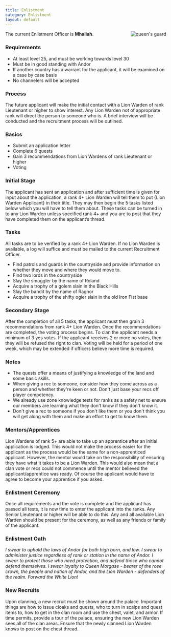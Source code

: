 ```yaml
---
title: Enlistment
category: Enlistment
layout: default
---
```



<img src="{{ site.baseurl }}/assets/queens-guard.jpg" alt="queen's guard" style="float: right; padding-left: 1em;">

The current Enlistment Officer is __Mhaliah__.

### Requirements

*  At least level 25, and must be working towards level 30
*  Must be in good standing with Andor
*  If another country has a warrant for the applicant, it will be examined on a case by case basis
*  No channelers will be accepted

### Process

The future applicant will make the initial contact with a Lion Warden of rank Lieutenant or higher 
to show interest. Any Lion Warden not of appropriate rank will direct the person to someone who is. 
A brief interview will be conducted and the recruitment process will be outlined.

### Basics

*  Submit an application letter
*  Complete 6 quests
*  Gain 3 recommendations from Lion Wardens of rank Lieutenant or higher
*  Voting

### Initial Stage

The applicant has sent an application and after sufficient time is given for input about the application,
a rank 4+ Lion Warden will tell them to put {Lion Warden Applicant} in their title. They may then begin 
the 5 tasks listed below which you will have to tell them about. These tasks can be turned in to any Lion 
Warden unless specified rank 4+ and you are to post that they have completed them on the applicant’s thread.

### Tasks

All tasks are to be verified by a rank 4+ Lion Warden. If no Lion Warden is available, a log will suffice 
and must be mailed to the current Recruitment Officer.

*  Find patrols and guards in the countryside and provide information on whether they move and where they would move to.
*  Find two lords in the countryside
*  Slay the smuggler by the name of Roland
*  Acquire a trophy of a golem slain in the Black Hills
*  Slay the bandit by the name of Ragnor
*  Acquire a trophy of the shifty ogier slain in the old Iron Fist base

### Secondary Stage

After the completion of all 5 tasks, the applicant must then grain 3 recommendations from rank 4+ Lion
Warden. Once the recommendations are completed, the voting process begins. To clan the applicant needs 
a minimum of 3 yes votes. If the applicant receives 2 or more no votes, then they will be refused the 
right to clan. Voting will be held for a period of one week, which may be extended if officers believe 
more time is required.

### Notes

*  The quests offer a means of justifying a knowledge of the land and some basic skills.
*  When giving a rec to someone, consider how they come across as a person and whether they're keen or 
   not. Don't just base your recs off player competency.
*  We already use zone knowledge tests for ranks as a safety net to ensure our members are learning what 
   they don't know if they don't know it.
*  Don't give a rec to someone if you don't like them or you don't think you will get along with them 
   and make an effort to get to know them.

### Mentors/Apprentices

Lion Wardens of rank 5+ are able to take up an apprentice after an initial application is lodged. This 
would not make the process easier for the applicant as the process would be the same for a non-apprenticed 
applicant. However, the mentor would take on the responsibility of ensuring they have what it takes to 
be a Lion Warden. This would also mean that a clan vote or recs could not commence until the mentor believed 
the applicant/apprentice was ready. Of course the applicant would have to agree to become your apprentice 
if you asked.

### Enlistment Ceremony

Once all requirements and the vote is complete and the applicant has passed all tests, it is now time to 
enter the applicant into the ranks. Any Senior Lieutenant or higher will be able to do this. Any and all 
available Lion Warden should be present for the ceremony, as well as any friends or family of the applicant.

### Enlistment Oath

_I swear to uphold the laws of Andor for both high born, and low. I swear to administer justice regardless 
of rank or station in the name of Andor. I swear to protect those who need protection, and defend those who 
cannot defend themselves. I swear loyalty to Queen Morgase - bearer of the rose crown, the people and nation 
of Andor, and the Lion Warden - defenders of the realm. Forward the White Lion!_

### New Recruits

Upon clanning, a new recruit must be shown around the palace. Important things are how to issue cloaks and 
quests, who to turn in scalps and quest items to, how to get in the clan room and use the chest, valet, and 
armor. If time permits, provide a tour of the palace, ensuring the new Lion Warden sees all of the clan areas.
Ensure that the newly clanned Lion Warden knows to post on the chest thread.